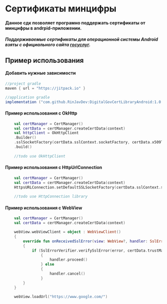 # Сертификаты минцифры

#### Данное сдк позволяет програмно поддержать сертификаты от минцифры в andrpid-приложении.
##### Поддерживаемые сертификаты для операционной системы Android взяты с официального сайта  [госуслуг](https://www.gosuslugi.ru/crt).

## Пример использования 

#### Добавить нужные зависимости
```gradle
//project gradle
maven { url = "https://jitpack.io" }

//application gradle
implementation ("com.github.RinJavDev:DigitalGovCertLibraryAndroid:1.0.24")
```
#### Пример использования с OkHttp
```kotlin
    val certManager = CertManager()
    val certData = certManager.createCertData(context)
    val httpClient = OkHttpClient
    .Builder()
    .sslSocketFactory(certData.sslContext.socketFactory, certData.x509TrustManager)
    .build()
    
    //todo use OkHttpClient
```

#### Пример использования с HttpUrlConnection
```kotlin
    val certManager = CertManager()
    val certData = certManager.createCertData(context)
    HttpsURLConnection.setDefaultSSLSocketFactory(certData.sslContext.socketFactory)
    
    //todo use HttpConnection library
```

#### Пример использования с WebView
```kotlin
    val certManager = CertManager()
    val certData = certManager.createCertData(context)

    webView.webViewClient = object : WebViewClient()
    {
        override fun onReceivedSslError(view: WebView?, handler: SslErrorHandler, error: SslError)
        {
            if (SslErrorVerifier.verifySslError(error, certData.trustManagerFactory))
                {
                    handler.proceed()
                } else
                {
                    handler.cancel()
                }
        }
    }
    
    webView.loadUrl("https://www.google.com/")
```
